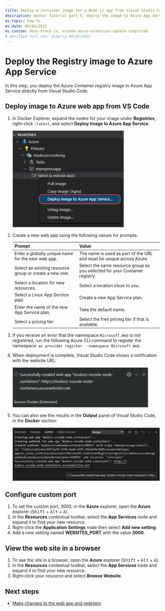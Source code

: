 ```yaml
---
title: Deploy a container image for a Node.js app from Visual Studio Code
description: Docker Tutorial part 5, deploy the image to Azure App Service
ms.topic: how-to
ms.date: 09/02/2022
ms.custom: devx-track-js, vscode-azure-extension-update-completed 
# Verified full run: diberry 09/02/2022
---
```


# Deploy the Registry image to Azure App Service

In this step, you deploy the Azure Container registry image to Azure App Service directly from Visual Studio Code.

## Deploy image to Azure web app from VS Code

1. In Docker Explorer, expand the nodes for your image under **Registries**, right-click `:latest`, and select **Deploy Image to Azure App Service**.

    ![Deploy From the Explorer](../../media/deploy-containers/deploy-image-command.png)

1. Create a new web app using the following values for prompts:

    |Prompt|Value|
    |--|--|
    |Enter a globally unique name for the new web app. |The name is used as part of the URL and must be unique across Azure.|
    |Select an existing resource group or create a new one.|Select the same resource group as you selected for your Container registry.|
    |Select a location for new resources.|Select a location close to you.|
    |Select a Linux App Service plan|Create a new App Service plan.|
    |Enter the name of the new App Service plan.|Take the default name.|
    |Select a pricing tier|Select the free pricing tier if that is available.|

1. If you receive an error that the namespace `Microsoft.Web` is not registered, run the following Azure CLI command to register the namespace: `az provider register --namespace Microsoft.Web`.

1. When deployment is complete, Visual Studio Code shows a notification with the website URL:

    ![Successful deployment message](../../media/deploy-containers/deploy-successful.png)

1. You can also see the results in the **Output** panel of Visual Studio Code, in the **Docker** section:

    ![Successful deployment output](../../media/deploy-containers/deploy-output.png)


## Configure custom port

1. To set the custom port, 3000, in the **Azure** explorer, open the **Azure** explorer (<kbd>Shift</kbd> + <kbd>Alt</kbd> + <kbd>A</kbd>). 
1. In the **Resources** contextual toolbar, select the **App Services** node and expand it to find your new resource. 
1. Right-click the **Application Settings** node then select **Add new setting**.
1. Add a new setting named **WEBSITES_PORT** with the value **3000**.


## View the web site in a browser

1. To see the site in a browser, open the **Azure** explorer (<kbd>Shift</kbd> + <kbd>Alt</kbd> + <kbd>A</kbd>). 
1. In the **Resources** contextual toolbar, select the **App Services** node and expand it to find your new resource. 
1. Right-click your resource and select **Browse Website**.

## Next steps

* [Make changes to the web app and redeploy](tutorial-vscode-docker-node-06.md)
